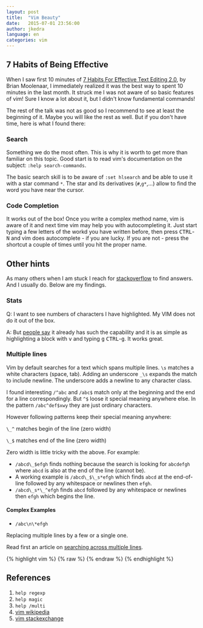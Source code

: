 ```yaml
---
layout: post
title:  "Vim Beauty"
date:   2015-07-01 23:56:00
author: jkedra
language: en
categories: vim
---
```



## 7 Habits of Being Effective
When I saw first 10 minutes of [7 Habits For Effective Text Editing 2.0],
by Brian Moolenaar, I immediately realized it was the best way to
spent 10 minutes in the last month. It struck me I was not aware
of so basic features of vim!
Sure I know a lot about it, but I didn't know fundamental commands!

The rest of the talk was not as good so I recommend to see at least
the beginning of it. Maybe you will like the rest as well. 
But if you don't have time, here is what I found there:

### Search
Something we do the most often. This is why it is worth to get
more than familiar on this topic. Good start is to read vim's documentation
on the subject: `:help search-commands`.

The basic search skill is to be aware of `:set hlsearch` and be able to
use it with a star command `*`. The star and its derivatives (`#`,`g*`,...)
allow to find the word you have near the cursor.

### Code Completion
It works out of the box! Once you write a complex method name,
vim is aware of it and next time vim may help you with autocompleting it.
Just start typing a few letters of the workd you have written before,
then press <kbd>CTRL</kbd>-<kbd>N</kbd>
and vim does autocomplete - if you are lucky. If you are not - press the
shortcut a couple of times until you hit the proper name.

## Other hints
As many others when I am stuck I reach for [stackoverflow](stackoverflow.com)
to find answers. And I usually do. Below are my findings.

### Stats
Q: I want to see numbers of characters I have highlighted.
My VIM does not do it out of the box.

A: But [people say](http://superuser.com/questions/289264/count-highlighted-string-length-in-vim)
it already has such the capability and it is as simple as
highlighting a block with <kbd>v</kbd> and typing
<kbd>g</kbd> <kbd>CTRL</kbd>-<kbd>g</kbd>.
It works great.

### Multiple lines

Vim by default searches for a text which spans multiple lines.
`\s` matches a white characters (space, tab). Adding an underscore `_\s`
expands the match to include newline. The underscore adds a newline to any
character class.

I found interesting `/^abc` and `/abc$` match only at the beginning
and the end for a line correspondingly. But `^$` loose it special meaning
anywhere else. In the pattern `/abc^def$xwy` they are just ordinary characters.

However following patterns keep their special meaning anywhere:

`\_^` matches begin of the line (zero width)

`\_$` matches end of the line (zero width)

Zero width is little tricky with the above. For example:

* `/abcd\_$efgh` finds nothing because the search is looking for
  `abcdefgh` where `abcd` is also at the end of the line (cannot be).
* A working example is `/abcd\_$\_s*efgh` which finds `abcd`
  at the end-of-line followed by any whitespace or newlines then `efgh`.
* `/abcd\_s*\_^efgh` finds `abcd` followed by any whitespace or newlines
  then `efgh` which begins the line.

#### Complex Examples

* `/abc\n\*efgh` 


Replacing multiple lines by a few or a single one.

Read first an article on [searching across multiple lines][multiline].

{% highlight vim %}
{% raw %}
{% endraw %}
{% endhighlight %}

## References

1. `help regexp`
2. `help magic`
3. `help /multi`
4. [vim wikipedia]
5. [vim stackexchange]

[vim wikipedia]:      we:Vim_(text_editor)
[vim stackexchange]: https://vi.stackexchange.com/
[7 Habits For Effective Text Editing 2.0]: https://www.youtube.com/watch?v=p6K4iIMlouI
[multiline]: https://vim.fandom.com/wiki/Search_across_multiple_lines

